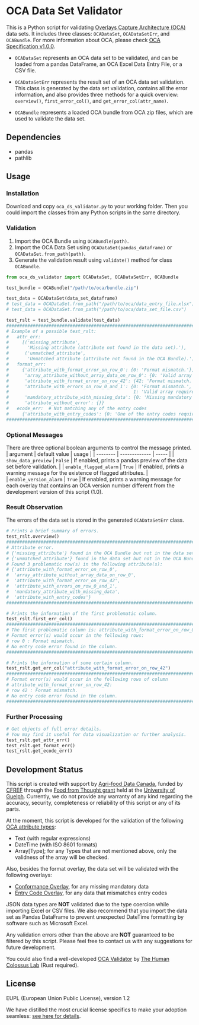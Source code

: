 # OCA Data Set Validator
This is a Python script for validating [Overlays Capture Architecture (OCA)](https://oca.colossi.network/) data sets. It includes three classes: `OCADataSet`, `OCADataSetErr`, and `OCABundle`. For more information about OCA, please check [OCA Specification v1.0.0](https://oca.colossi.network/specification/).

- `OCADataSet` represents an OCA data set to be validated, and can be loaded from a pandas DataFrame, an OCA Excel Data Entry File, or a CSV file.

- `OCADataSetErr` represents the result set of an OCA data set validation. This class is generated by the data set validation, contains all the error information, and also provides three methods for a quick overview: `overview()`, `first_error_col()`, and `get_error_col(attr_name)`.

- `OCABundle` represents a loaded OCA bundle from OCA zip files, which are used to validate the data set.

## Dependencies
- pandas
- pathlib

## Usage

### Installation
Download and copy `oca_ds_validator.py` to your working folder. Then you could import the classes from any Python scripts in the same directory.

### Validation
1. Import the OCA Bundle using `OCABundle(path)`.
2. Import the OCA Data Set using `OCADataSet(pandas_dataframe)` or `OCADataSet.from_path(path)`.
3. Generate the validation result using `validate()` method for class `OCABundle`.

```python
from oca_ds_validator import OCADataSet, OCADataSetErr, OCABundle

test_bundle = OCABundle("/path/to/oca/bundle.zip")

test_data = OCADataSet(data_set_dataframe)
# test_data = OCADataSet.from_path("/path/to/oca/data_entry_file.xlsx")
# test_data = OCADataSet.from_path("/path/to/oca/data_set_file.csv")

test_rslt = test_bundle.validate(test_data)
#########################################################################################
# Example of a possible test_rslt:
#   attr_err:
#     [('missing_attribute', 
#       'Missing attribute (attribute not found in the data set).'), 
#      ('unmatched_attribute', 
#       'Unmatched attribute (attribute not found in the OCA Bundle).')]
#   format_err:
#     {'attribute_with_format_error_on_row_0': {0: 'Format mismatch.'}, 
#      'array_attribute_without_array_data_on_row_0': {0: 'Valid array required.'}, 
#      'attribute_with_format_error_on_row_42': {42: 'Format mismatch.'}, 
#      'attribute_with_errors_on_row_0_and_1': {0: 'Format mismatch.', 
#                                               1: 'Valid array required.'}, 
#      'mandatory_attribute_with_missing_data': {0: 'Missing mandatory attribute.'},
#      'attribute_without_error': {}}
#   ecode_err:  # Not matching any of the entry codes
#     {'attribute_with_entry_codes': {0: 'One of the entry codes required.'}}
#########################################################################################
```

### Optional Messages
There are three optional boolean arguments to control the message printed.
| argument | default value | usage |
| -------- | ------------- | ----- |
| `show_data_preview` | `False` | If enabled, prints a pandas preview of the data set before validation. |
| `enable_flagged_alarm` | `True` | If enabled, prints a warning message for the existence of flagged attributes. |  
| `enable_version_alarm` | `True` | If enabled, prints a warning message for each overlay that contains an OCA version number different from the development version of this script (1.0).


### Result Observation
The errors of the data set is stored in the generated `OCADataSetErr` class.

```Python
# Prints a brief summary of errors. 
test_rslt.overview()  
#########################################################################################
# Attribute error. 
# {'missing_attribute'} found in the OCA Bundle but not in the data set; 
# {'unmatched_attribute'} found in the data set but not in the OCA Bundle.
# Found 3 problematic row(s) in the following attribute(s): 
# {'attribute_with_format_error_on_row_0', 
#  'array_attribute_without_array_data_on_row_0', 
#  'attribute_with_format_error_on_row_42', 
#  'attribute_with_errors_on_row_0_and_1', 
#  'mandatory_attribute_with_missing_data',
#  'attribute_with_entry_codes'}
#########################################################################################

# Prints the information of the first problematic column.
test_rslt.first_err_col()  
#########################################################################################
# The first problematic column is: attribute_with_format_error_on_row_0
# Format error(s) would occur in the following rows:
# row 0 : Format mismatch.
# No entry code error found in the column.
#########################################################################################

# Prints the information of some certain column.
test_rslt.get_err_col("attribute_with_format_error_on_row_42")  
#########################################################################################
# Format error(s) would occur in the following rows of column 
# attribute_with_format_error_on_row_42:
# row 42 : Format mismatch.
# No entry code error found in the column.
#########################################################################################
```

### Further Processing
```Python
# Get objects of full error details. 
# You may find it useful for data visualization or further analysis.
test_rslt.get_attr_err()
test_rslt.get_format_err()
test_rslt.get_ecode_err()
```

## Development Status

This script is created with support by [Agri-food Data Canada](https://agrifooddatacanada.ca/), funded by [CFREF](https://www.cfref-apogee.gc.ca/) through the [Food from Thought grant](https://foodfromthought.ca/) held at the [University of Guelph](https://www.uoguelph.ca/). Currently, we do not provide any warranty of any kind regarding the accuracy, security, completeness or reliability of this script or any of its parts.

At the moment, this script is developed for the validation of the following [OCA attribute types](https://oca.colossi.network/specification/#attribute-type): 
- Text (with regular expressions)
- DateTime (with ISO 8601 formats)
- Array[Type]; for any Types that are not mentioned above, only the validness of the array will be checked. 

Also, besides the format overlay, the data set will be validated with the following overlays:
- [Conformance Overlay](https://oca.colossi.network/specification/#conformance-overlay), for any missing mandatory data
- [Entry Code Overlay](https://oca.colossi.network/specification/#entry-code-overlay), for any data that mismatches entry codes

JSON data types are **NOT** validated due to the type coercion while importing Excel or CSV files. We also recommend that you import the data set as Pandas DataFrame to prevent unexpected DateTime formatting by software such as Microsoft Excel.

Any validation errors other than the above are **NOT** guaranteed to be filtered by this script. Please feel free to contact us with any suggestions for future development.

You could also find a well-developed [OCA Validator](https://github.com/THCLab/oca-conductor) by [The Human Colossus Lab](https://github.com/THCLab) (Rust required).


## License

EUPL (European Union Public License), version 1.2 

We have distilled the most crucial license specifics to make your adoption seamless: [see here for details](https://github.com/THCLab/licensing).
